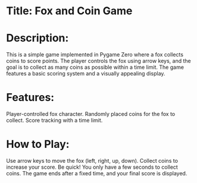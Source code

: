 # Title: Fox and Coin Game

# Description:
This is a simple game implemented in Pygame Zero where a fox collects coins to score points.
The player controls the fox using arrow keys, and the goal is to collect as many coins as possible within a time limit.
The game features a basic scoring system and a visually appealing display.

# Features:
Player-controlled fox character.
Randomly placed coins for the fox to collect.
Score tracking with a time limit.

# How to Play:
Use arrow keys to move the fox (left, right, up, down).
Collect coins to increase your score.
Be quick! You only have a few seconds to collect coins.
The game ends after a fixed time, and your final score is displayed.
